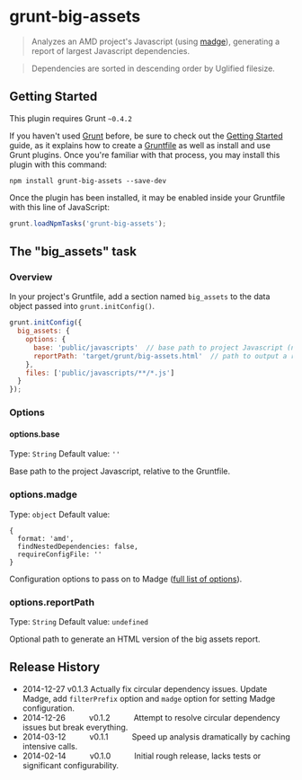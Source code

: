 # grunt-big-assets

> Analyzes an AMD project's Javascript (using [madge](https://github.com/pahen/madge)), generating a report of largest Javascript dependencies.

> Dependencies are sorted in descending order by Uglified filesize.

## Getting Started
This plugin requires Grunt `~0.4.2`

If you haven't used [Grunt](http://gruntjs.com/) before, be sure to check out the [Getting Started](http://gruntjs.com/getting-started) guide, as it explains how to create a [Gruntfile](http://gruntjs.com/sample-gruntfile) as well as install and use Grunt plugins. Once you're familiar with that process, you may install this plugin with this command:

```shell
npm install grunt-big-assets --save-dev
```

Once the plugin has been installed, it may be enabled inside your Gruntfile with this line of JavaScript:

```js
grunt.loadNpmTasks('grunt-big-assets');
```

## The "big_assets" task

### Overview
In your project's Gruntfile, add a section named `big_assets` to the data object passed into `grunt.initConfig()`.

```js
grunt.initConfig({
  big_assets: {
    options: {
      base: 'public/javascripts'  // base path to project Javascript (no trailing slash),
      reportPath: 'target/grunt/big-assets.html'  // path to output a report in HTML format (optional)
    },
    files: ['public/javascripts/**/*.js']
  }
});
```

### Options

#### options.base
Type: `String`
Default value: `''`

Base path to the project Javascript, relative to the Gruntfile.

### options.madge
Type: `object`
Default value:
```
{
  format: 'amd',
  findNestedDependencies: false,
  requireConfigFile: ''
}
```

Configuration options to pass on to Madge (<a href="https://github.com/pahen/madge/tree/0.3.5#madgesrc-opts">full list of options</a>).

### options.reportPath
Type: `String`
Default value: `undefined`

Optional path to generate an HTML version of the big assets report.


## Release History

 * 2014-12-27   v0.1.3   Actually fix circular dependency issues. Update Madge, add `filterPrefix` option
                            and `madge` option for setting Madge configuration.
 * 2014-12-26   v0.1.2   Attempt to resolve circular dependency issues but break everything.
 * 2014-03-12   v0.1.1   Speed up analysis dramatically by caching intensive calls.
 * 2014-02-14   v0.1.0   Initial rough release, lacks tests or significant configurability.
